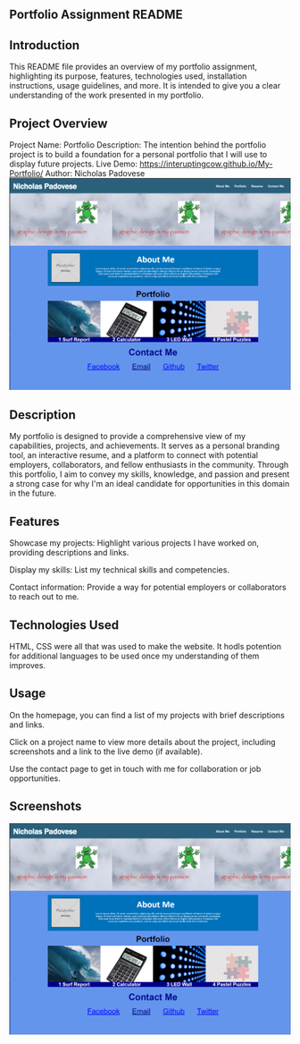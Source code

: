 
## Portfolio Assignment README

## Introduction
This README file provides an overview of my portfolio assignment, highlighting its purpose, features, technologies used, installation instructions, usage guidelines, and more. It is intended to give you a clear understanding of the work presented in my portfolio.

## Project Overview
Project Name: Portfolio
Description: The intention behind the portfolio project is to build a foundation for a personal portfolio that I will use to display future projects.
Live Demo: https://interuptingcow.github.io/My-Portfolio/
Author: Nicholas Padovese
![screenshot](image.png)

## Description

My portfolio is designed to provide a comprehensive view of my capabilities, projects, and achievements. It serves as a personal branding tool, an interactive resume, and a platform to connect with potential employers, collaborators, and fellow enthusiasts in the community. Through this portfolio, I aim to convey my skills, knowledge, and passion and present a strong case for why I'm an ideal candidate for opportunities in this domain in the future.

## Features

Showcase my projects: Highlight various projects I have worked on, providing descriptions and links.

Display my skills: List my technical skills and competencies.

Contact information: Provide a way for potential employers or collaborators to reach out to me.


## Technologies Used

HTML, CSS were all that was used to make the website.  It hodls potention for additional languages to be used once my understanding of them improves.

## Usage

On the homepage, you can find a list of my projects with brief descriptions and links.

Click on a project name to view more details about the project, including screenshots and a link to the live demo (if available).

Use the contact page to get in touch with me for collaboration or job opportunities.

## Screenshots

![screenshot](image.png)

